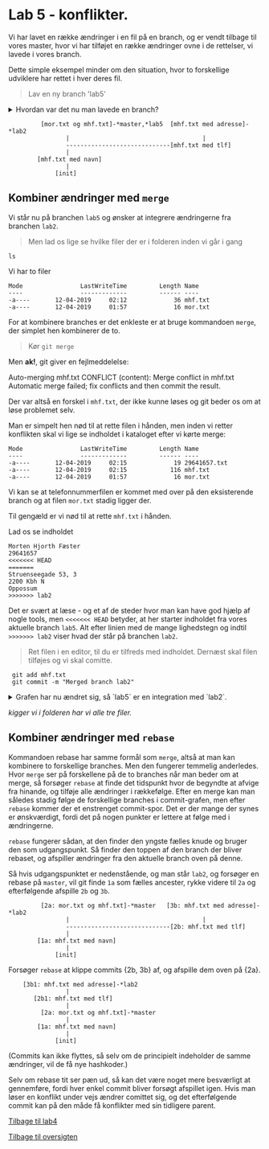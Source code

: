 # Lab 5 - konflikter. 

Vi har lavet en række ændringer i en fil på en branch, og er vendt tilbage til vores master, hvor vi har tilføjet en række ændringer ovne i de rettelser, vi lavede i vores branch. 

Dette simple eksempel minder om den situation, hvor to forskellige udviklere har rettet i hver deres fil.

> Lav en ny branch 'lab5'

<details><summary>Hvordan var det nu man lavede en branch?</summary>

```
git checkout -b lab5
```
</details>


             [mor.txt og mhf.txt]-*master,*lab5  [mhf.txt med adresse]-*lab2
                    |                                     |
                    -----------------------------[mhf.txt med tlf]
                    |
            [mhf.txt med navn]
                    | 
                 [init]


## Kombiner ændringer med `merge`

Vi står nu på branchen `lab5` og ønsker at integrere ændringerne fra branchen `lab2`. 

> Men lad os lige se hvilke filer der er i folderen inden vi går i gang 
```
ls
```
Vi har to filer 

    Mode                LastWriteTime         Length Name
    ----                -------------         ------ ----
    -a----       12-04-2019     02:12             36 mhf.txt
    -a----       12-04-2019     01:57             16 mor.txt
    
    
For at kombinere branches er det enkleste er at bruge kommandoen `merge`, der simplet hen kombinerer de to. 

> Kør `git merge`

Men **ak!**, git giver en fejlmeddelelse: 

   Auto-merging mhf.txt
   CONFLICT (content): Merge conflict in mhf.txt
   Automatic merge failed; fix conflicts and then commit the result.


Der var altså en forskel i `mhf.txt`, der ikke kunne løses og git beder os om at løse problemet selv. 

Man er simpelt hen nød til at rette filen i hånden, men inden vi retter konflikten skal vi lige se indholdet i kataloget efter vi kørte merge: 

    Mode                LastWriteTime         Length Name
    ----                -------------         ------ ----
    -a----       12-04-2019     02:15             19 29641657.txt
    -a----       12-04-2019     02:15            116 mhf.txt
    -a----       12-04-2019     01:57             16 mor.txt
    
    
Vi kan se at telefonnummerfilen er kommet med over på den eksisterende branch og at filen `mor.txt` stadig ligger der. 

Til gengæld er vi nød til at rette `mhf.txt` i hånden.

<description><summary>Lad os se indholdet</summary>

    Morten Hjorth Fæster
    29641657
    <<<<<<< HEAD
    =======
    Struenseegade 53, 3
    2200 Kbh N
    Oppossum
    >>>>>>> lab2
    
Det er svært at læse - og et af de steder hvor man kan have god hjælp af nogle tools, men `<<<<<<< HEAD` betyder, at her starter indholdet fra vores aktuelle branch `lab5`. Alt efter linien med de mange lighedstegn og indtil `>>>>>>> lab2` viser hvad der står på branchen `lab2`. 

</summary>

> Ret filen i en editor, til du er tilfreds med indholdet. Dernæst skal filen tilføjes og vi skal comitte.  

```
 git add mhf.txt
 git commit -m "Merged branch lab2"
``` 

<details><summary>Grafen har nu ændret sig, så `lab5` er en integration med `lab2`. </summary>

             [merge lab2]- *lab5 \------
                    |                   \-----------------
                    |                                     |
             [mor.txt og mhf.txt]-*master      [mhf.txt med adresse]-*lab2
                    |                                     |
                    -----------------------------[mhf.txt med tlf]
                    |
            [mhf.txt med navn]
                    | 
                 [init]

</details>

*kigger vi i folderen har vi alle tre filer.*


## Kombiner ændringer med `rebase`

Kommandoen rebase har samme formål som `merge`, altså at man kan kombinere to forskellige branches. Men den fungerer temmelig anderledes. Hvor `merge` ser på forskellene på de to branches når man beder om at merge, så forsøger `rebase` at finde det tidspunkt hvor de begyndte at afvige fra hinande, og tilføje alle ændringer i rækkefølge. Efter en merge kan man således stadig følge de forskellige branches i commit-grafen, men efter `rebase` kommer der et enstrenget commit-spor. Det er der mange der synes er ønskværdigt, fordi det på nogen punkter er lettere at følge med i ændringerne. 

`rebase` fungerer sådan, at den finder den yngste fælles knude og bruger den som udgangspunkt. Så finder den toppen af den branch der bliver rebaset, og afspiller ændringer fra den aktuelle branch oven på denne. 


Så hvis udgangspunktet er nedenstående, og man står `lab2`, og forsøger en rebase på `master`, vil git finde `1a` som fælles ancester, rykke videre til `2a` og efterfølgende afspille `2b` og `3b`. 


             [2a: mor.txt og mhf.txt]-*master   [3b: mhf.txt med adresse]-*lab2
                    |                                     |
                    -----------------------------[2b: mhf.txt med tlf]
                    |
            [1a: mhf.txt med navn]
                    | 
                 [init]


Forsøger `rebase` at klippe commits {2b, 3b} af, og afspille dem oven på {2a}. 



        [3b1: mhf.txt med adresse]-*lab2
                    |
           [2b1: mhf.txt med tlf]
                    |
             [2a: mor.txt og mhf.txt]-*master 
                    |
            [1a: mhf.txt med navn]
                    | 
                 [init]


(Commits kan ikke flyttes, så selv om de principielt indeholder de samme ændringer, vil de få nye hashkoder.)

Selv om rebase tit ser pæn ud, så kan det være noget mere besværligt at gennemføre, fordi hver enkel commit bliver forsøgt afspillet igen. Hvis man løser en konflikt under vejs ændrer comittet sig, og det efterfølgende commit kan på den måde få konflikter med sin tidligere parent. 


[Tilbage til lab4](../lab4/README.md)


[Tilbage til oversigten](../basics.md)
